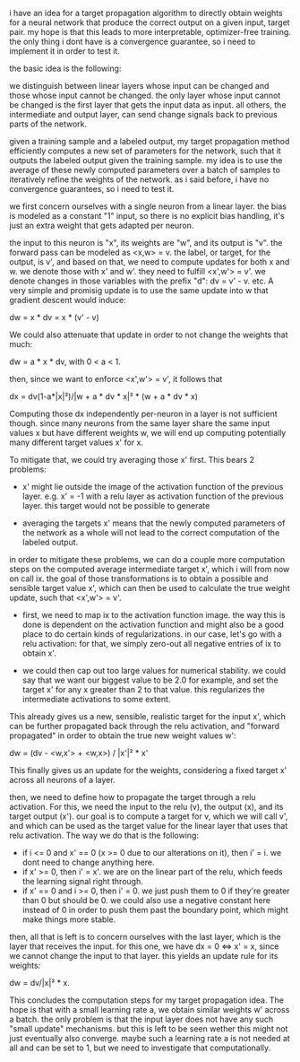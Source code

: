 i have an idea for a target propagation algorithm to directly obtain weights for a neural network that produce the correct output on a given input, target pair. my hope is that this leads to more interpretable, optimizer-free training. the only thing i dont have is a convergence guarantee, so i need to implement it in order to test it. 

the basic idea is the following: 

we distinguish between linear layers whose input can be changed and those whose input cannot be changed. the only layer whose input cannot be changed is the first layer that gets the input data as input. all others, the intermediate and output layer, can send change signals back to previous parts of the network.

given a training sample and a labeled output, my target propagation method efficiently computes a new set of parameters for the network, such that it outputs the labeled output given the training sample. my idea is to use the average of these newly computed parameters over a batch of samples to iteratively refine the weights of the network. as i said before, i have no convergence guarantees, so i need to test it.

we first concern ourselves with a single neuron from a linear layer. the bias is modeled as a constant "1" input, so there is no explicit bias handling, it's just an extra weight that gets adapted per neuron.

the input to this neuron is "x", its weights are "w", and its output is "v". the forward pass can be modeled as <x,w> = v.
the label, or target, for the output, is v', and based on that, we need to compute updates for both x and w. we denote those with x' and w'. they need to fulfill <x',w'> = v'.
we denote changes in those variables with the prefix "d": dv = v' - v. etc.
A very simple and promisig update is to use the same update into w that gradient descent would induce:

dw = x * dv = x * (v' - v) 

We could also attenuate that update in order to not change the weights that much:

dw = a * x * dv, with 0 < a < 1.

then, since we want to enforce <x',w'> = v', it follows that

dx = dv(1-a*|x|²)/|w + a * dv * x|² * (w + a * dv * x)

Computing those dx independently per-neuron in a layer is not sufficient though. since many neurons from the same layer share the same input values x but have different weights w, we will end up computing potentially many different target values x' for x.

To mitigate that, we could try averaging those x' first. This bears 2 problems:

* x' might lie outside the image of the activation function of the previous layer. e.g. x' = -1 with a relu layer as activation function of the previous layer. this target would not be possible to generate

* averaging the targets x' means that the newly computed parameters of the network as a whole will not lead to the correct computation of the labeled output. 
 
in order to mitigate these problems, we can do a couple more computation steps on the computed average intermediate target x', which i will from now on call ix. the goal of those transformations is to obtain a possible and sensible target value x', which can then be used to calculate the true weight update, such that <x',w'> = v'.

* first, we need to map ix to the activation function image. the way this is done is dependent on the activation function and might also be a good place to do certain kinds of regularizations. in our case, let's go with a relu activation: for that, we simply zero-out all negative entries of ix to obtain x'.

* we could then cap out too large values for numerical stability. we could say that we want our biggest value to be 2.0 for example, and set the target x' for any x greater than 2 to that value. this regularizes the intermediate activations to some extent.

This already gives us a new, sensible, realistic target for the input x', which can be further propagated back through the relu activation, and "forward propagated" in order to obtain the true new weight values w':

dw = (dv - <w,x'> + <w,x>) / |x'|² * x'

This finally gives us an update for the weights, considering a fixed target x' across all neurons of a layer.

then, we need to define how to propagate the target through a relu activation. For this, we need the input to the relu (v), the output (x), and its target output (x'). our goal is to compute a target for v, which we will call v', and which can be used as the target value for the linear layer that uses that relu activation. 
The way we do that is the following:
* if i <= 0 and x' == 0 (x >= 0 due to our alterations on it), then i' = i. we dont need to change anything here.
* if x' >= 0, then i' = x'. we are on the linear part of the relu, which feeds the learning signal right through.
* if x' == 0 and i >= 0, then i' = 0. we just push them to 0 if they're greater than 0 but should be 0. we could also use a negative constant here instead of 0 in order to push them past the boundary point, which might make things more stable.

then, all that is left is to concern ourselves with the last layer, which is the layer that receives the input. for this one, we have dx = 0 <=> x' = x, since we cannot change the input to that layer. this yields an update rule for its weights:

dw = dv/|x|² * x.

This concludes the computation steps for my target propagation idea. The hope is that with a small learning rate a, we obtain similar weights w' across a batch. the only problem is that the input layer does not have any such "small update" mechanisms. but this is left to be seen wether this might not just eventually also converge. maybe such a learning rate a is not needed at all and can be set to 1, but we need to investigate that computationally.